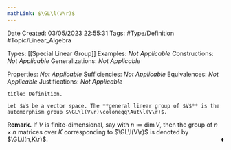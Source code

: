 ```yaml
---
mathLink: $\GL\l(V\r)$
---
```


<div class="topSpace"></div>

Date Created: 03/05/2023 22:55:31
Tags: #Type/Definition #Topic/Linear_Algebra

Types: [[Special Linear Group]]
Examples: _Not Applicable_
Constructions: _Not Applicable_
Generalizations: _Not Applicable_

Properties: _Not Applicable_
Sufficiencies: _Not Applicable_
Equivalences: _Not Applicable_
Justifications: _Not Applicable_

``` ad-Definition
title: Definition.

Let $V$ be a vector space. The **general linear group of $V$** is the automorphism group $\GL\l(V\r)\coloneqq\Aut\l(V\r)$.

```

<b>Remark.</b> If $V$ is finite-dimensional, say with $n\coloneqq\dim V$, then the group of $n\times n$ matrices over $K$ corresponding to $\GL\l(V\r)$ is denoted by $\GL\l(n,K\r)$.<span style="float:right;">$\blacklozenge$</span>
